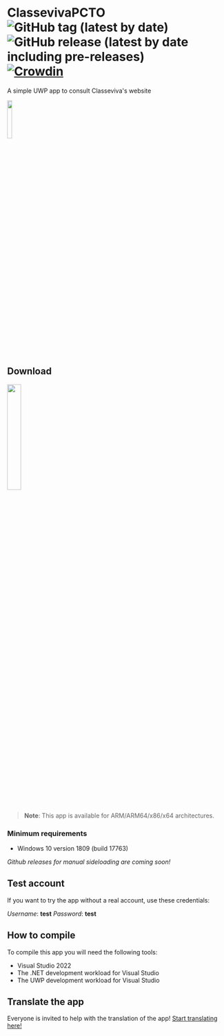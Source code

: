 # ClassevivaPCTO   ![GitHub tag (latest by date)](https://img.shields.io/github/v/tag/Gabboxl/ClassevivaPCTO) ![GitHub release (latest by date including pre-releases)](https://img.shields.io/github/v/release/Gabboxl/ClassevivaPCTO?include_prereleases) [![Crowdin](https://badges.crowdin.net/classevivapcto/localized.svg)](https://crowdin.com/project/classevivapcto)

A simple UWP app to consult Classeviva's website 

<img src="https://user-images.githubusercontent.com/26819478/233453057-00abd338-8469-40fb-9d21-37bd74b15b06.png" width=15% height=15%>

## Download

<a href="https://apps.microsoft.com/store/detail/9PNST3M88D1S?launch=true&mode=mini" > <img src="https://get.microsoft.com/images/en-US%20dark.svg" width=25% height=25%/> </a>

> **Note**: This app is available for ARM/ARM64/x86/x64 architectures.

### Minimum requirements

- Windows 10 version 1809 (build 17763)



*Github releases for manual sideloading are coming soon!*


## Test account

If you want to try the app without a real account, use these credentials:


*Username*: **test**
*Password*: **test**


## How to compile

To compile this app you will need the following tools:
- Visual Studio 2022
- The .NET development workload for Visual Studio
- The UWP development workload for Visual Studio

## Translate the app

Everyone is invited to help with the translation of the app! [Start translating here!](https://crowdin.com/project/classevivapcto/invite?h=2b7340ff29ea44873bdef53dc5f7b6871790557)
